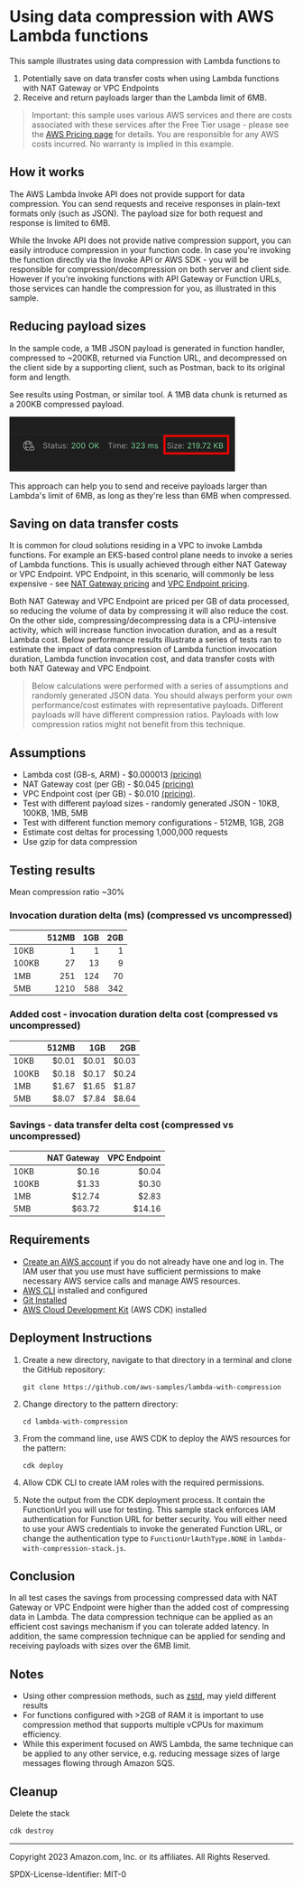 # Using data compression with AWS Lambda functions

This sample illustrates using data compression with Lambda functions to 
1. Potentially save on data transfer costs when using Lambda functions with NAT Gateway or VPC Endpoints
2. Receive and return payloads larger than the Lambda limit of 6MB. 

> Important: this sample uses various AWS services and there are costs associated with these services after the Free Tier usage - please see the [AWS Pricing page](https://aws.amazon.com/pricing/) for details. You are responsible for any AWS costs incurred. No warranty is implied in this example.

## How it works

The AWS Lambda Invoke API does not provide support for data compression. You can send requests and receive responses in plain-text formats only (such as JSON). The payload size for both request and response is limited to 6MB. 

While the Invoke API does not provide native compression support, you can easily introduce compression in your function code. In case you're invoking the function directly via the Invoke API or AWS SDK - you will be responsible for compression/decompression on both server and client side. However if you're invoking functions with API Gateway or Function URLs, those services can handle the compression for you, as illustrated in this sample. 

## Reducing payload sizes

In the sample code, a 1MB JSON payload is generated in function handler, compressed to ~200KB, returned via Function URL, and decompressed on the client side by a supporting client, such as Postman, back to its original form and length. 

See results using Postman, or similar tool. A 1MB data chunk is returned as a 200KB compressed payload. 

![](postmanresult.png)

This approach can help you to send and receive payloads larger than Lambda's limit of 6MB, as long as they're less than 6MB when compressed. 

## Saving on data transfer costs

It is common for cloud solutions residing in a VPC to invoke Lambda functions. For example an EKS-based control plane needs to invoke a series of Lambda functions. This is usually achieved through either NAT Gateway or VPC Endpoint. VPC Endpoint, in this scenario, will commonly be less expensive - see [NAT Gateway pricing](https://aws.amazon.com/vpc/pricing/) and [VPC Endpoint pricing](https://aws.amazon.com/privatelink/pricing/).

Both NAT Gateway and VPC Endpoint are priced per GB of data processed, so reducing the volume of data by compressing it will also reduce the cost. On the other side, compressing/decompressing data is a CPU-intensive activity, which will increase function invocation duration, and as a result Lambda cost. Below performance results illustrate a series of tests ran to estimate the impact of data compression of Lambda function invocation duration, Lambda function invocation cost, and data transfer costs with both NAT Gateway and VPC Endpoint. 

> Below calculations were performed with a series of assumptions and randomly generated JSON data. You should always perform your own performance/cost estimates with representative payloads. Different payloads will have different compression ratios. Payloads with low compression ratios might not benefit from this technique.

## Assumptions

* Lambda cost (GB-s, ARM) - $0.000013 [(pricing)](https://aws.amazon.com/lambda/pricing/)
* NAT Gateway cost (per GB) - $0.045 [(pricing)](https://aws.amazon.com/vpc/pricing/)
* VPC Endpoint cost (per GB) - $0.010 [(pricing)](https://aws.amazon.com/privatelink/pricing/).
* Test with different payload sizes - randomly generated JSON - 10KB, 100KB, 1MB, 5MB
* Test with different function memory configurations - 512MB, 1GB, 2GB
* Estimate cost deltas for processing 1,000,000 requests
* Use gzip for data compression 

## Testing results

Mean compression ratio ~30%

### Invocation duration delta (ms) (compressed vs uncompressed)

|       | 512MB | 1GB | 2GB |
| ----- | ----: | --: | --: |
| 10KB  | 1     | 1   | 1   |
| 100KB | 27    | 13  | 9   |
| 1MB   | 251   | 124 | 70  |
| 5MB   | 1210  | 588 | 342 |

### Added cost - invocation duration delta cost (compressed vs uncompressed)

|       | 512MB | 1GB   | 2GB   |
| ----- | ----: | ----: | ----: |
| 10KB  | $0.01 | $0.01 | $0.03 |
| 100KB | $0.18 | $0.17 | $0.24 |
| 1MB   | $1.67 | $1.65 | $1.87 |
| 5MB   | $8.07 | $7.84 | $8.64 |

### Savings - data transfer delta cost (compressed vs uncompressed)

|       | NAT Gateway | VPC Endpoint |
| ----- | ----------: | -----------: |
| 10KB  | $0.16       | $0.04        |
| 100KB | $1.33       | $0.30        |
| 1MB   | $12.74      | $2.83        |
| 5MB   | $63.72      | $14.16       |

## Requirements

* [Create an AWS account](https://portal.aws.amazon.com/gp/aws/developer/registration/index.html) if you do not already have one and log in. The IAM user that you use must have sufficient permissions to make necessary AWS service calls and manage AWS resources.
* [AWS CLI](https://docs.aws.amazon.com/cli/latest/userguide/install-cliv2.html) installed and configured
* [Git Installed](https://git-scm.com/book/en/v2/Getting-Started-Installing-Git)
* [AWS Cloud Development Kit](https://aws.amazon.com/cdk/) (AWS CDK) installed

## Deployment Instructions

1. Create a new directory, navigate to that directory in a terminal and clone the GitHub repository:
    ``` 
    git clone https://github.com/aws-samples/lambda-with-compression
    ```
1. Change directory to the pattern directory:
    ```
    cd lambda-with-compression
    ```
2. From the command line, use AWS CDK to deploy the AWS resources for the pattern:
    ```
    cdk deploy
    ```
3. Allow CDK CLI to create IAM roles with the required permissions.

4. Note the output from the CDK deployment process. It contain the FunctionUrl you will use for testing. This sample stack enforces IAM authentication for Function URL for better security. You will either need to use your AWS credentials to invoke the generated Function URL, or change the authentication type to `FunctionUrlAuthType.NONE` in `lambda-with-compression-stack.js`.

## Conclusion

In all test cases the savings from processing compressed data with NAT Gateway or VPC Endpoint were higher than the added cost of compressing data in Lambda. The data compression technique can be applied as an efficient cost savings mechanism if you can tolerate added latency. In addition, the same compression technique can be applied for sending and receiving payloads with sizes over the 6MB limit. 

## Notes

* Using other compression methods, such as [zstd](https://facebook.github.io/zstd/), may yield different results
* For functions configured with >2GB of RAM it is important to use compression method that supports multiple vCPUs for maximum efficiency. 
* While this experiment focused on AWS Lambda, the same technique can be applied to any other service, e.g. reducing message sizes of large messages flowing through Amazon SQS. 

## Cleanup
 
Delete the stack

```bash
cdk destroy
```
----
Copyright 2023 Amazon.com, Inc. or its affiliates. All Rights Reserved.

SPDX-License-Identifier: MIT-0